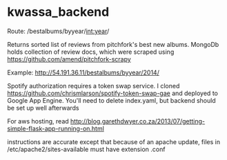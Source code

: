 kwassa_backend
==============

Route: /bestalbums/byyear/<int:year>/

Returns sorted list of reviews from pitchfork's best new albums. MongoDb holds collection of review docs, which were scraped using https://github.com/amend/pitchfork-scrapy

Example:
http://54.191.36.11/bestalbums/byyear/2014/

Spotify authorization requires a token swap service. I cloned https://github.com/chrismlarson/spotify-token-swap-gae and deployed to Google App Engine. You'll need to delete index.yaml, but backend should be set up well afterwards

For aws hosting, read http://blog.garethdwyer.co.za/2013/07/getting-simple-flask-app-running-on.html

instructions are accurate except that because of an apache update, files in /etc/apache2/sites-available must have extension .conf
